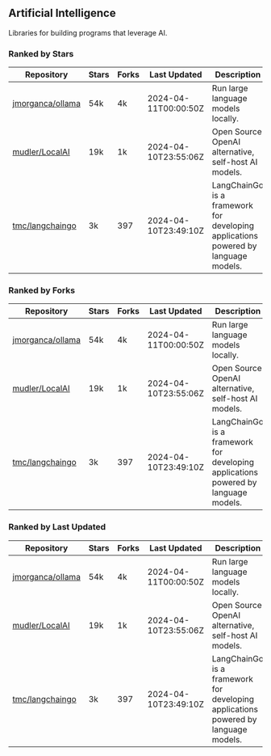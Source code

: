 ## Artificial Intelligence

Libraries for building programs that leverage AI.

### Ranked by Stars

| Repository | Stars | Forks | Last Updated | Description | 
|------------|-------|-------|--------------|-------------|
| [jmorganca/ollama](https://github.com/jmorganca/ollama) | 54k | 4k | 2024-04-11T00:00:50Z |  Run large language models locally. |
| [mudler/LocalAI](https://github.com/mudler/LocalAI) | 19k | 1k | 2024-04-10T23:55:06Z |  Open Source OpenAI alternative, self-host AI models. |
| [tmc/langchaingo](https://github.com/tmc/langchaingo) | 3k | 397 | 2024-04-10T23:49:10Z |  LangChainGo is a framework for developing applications powered by language models. |

### Ranked by Forks

| Repository | Stars | Forks | Last Updated | Description | 
|------------|-------|-------|--------------|-------------|
| [jmorganca/ollama](https://github.com/jmorganca/ollama) | 54k | 4k | 2024-04-11T00:00:50Z |  Run large language models locally. |
| [mudler/LocalAI](https://github.com/mudler/LocalAI) | 19k | 1k | 2024-04-10T23:55:06Z |  Open Source OpenAI alternative, self-host AI models. |
| [tmc/langchaingo](https://github.com/tmc/langchaingo) | 3k | 397 | 2024-04-10T23:49:10Z |  LangChainGo is a framework for developing applications powered by language models. |

### Ranked by Last Updated

| Repository | Stars | Forks | Last Updated | Description | 
|------------|-------|-------|--------------|-------------|
| [jmorganca/ollama](https://github.com/jmorganca/ollama) | 54k | 4k | 2024-04-11T00:00:50Z |  Run large language models locally. |
| [mudler/LocalAI](https://github.com/mudler/LocalAI) | 19k | 1k | 2024-04-10T23:55:06Z |  Open Source OpenAI alternative, self-host AI models. |
| [tmc/langchaingo](https://github.com/tmc/langchaingo) | 3k | 397 | 2024-04-10T23:49:10Z |  LangChainGo is a framework for developing applications powered by language models. |

